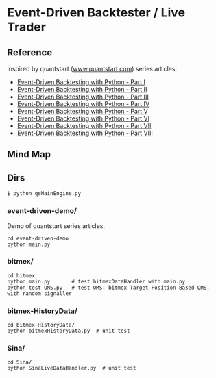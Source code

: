 # Event-Driven Backtester / Live Trader


## Reference

inspired by quantstart (www.quantstart.com) series articles:


- [Event-Driven Backtesting with Python - Part I](https://www.quantstart.com/articles/Event-Driven-Backtesting-with-Python-Part-I)
- [Event-Driven Backtesting with Python - Part II](https://www.quantstart.com/articles/Event-Driven-Backtesting-with-Python-Part-II)
- [Event-Driven Backtesting with Python - Part III](https://www.quantstart.com/articles/Event-Driven-Backtesting-with-Python-Part-III)
- [Event-Driven Backtesting with Python - Part IV](https://www.quantstart.com/articles/Event-Driven-Backtesting-with-Python-Part-IV)
- [Event-Driven Backtesting with Python - Part V](https://www.quantstart.com/articles/Event-Driven-Backtesting-with-Python-Part-V)
- [Event-Driven Backtesting with Python - Part VI](https://www.quantstart.com/articles/Event-Driven-Backtesting-with-Python-Part-VI)
- [Event-Driven Backtesting with Python - Part VII](https://www.quantstart.com/articles/Event-Driven-Backtesting-with-Python-Part-VII)
- [Event-Driven Backtesting with Python - Part VIII](https://www.quantstart.com/articles/Event-Driven-Backtesting-with-Python-Part-VIII)

## Mind Map

<!-- ![mind map](./mindmap/Event-Driven-Backtester.png) -->


## Dirs


```
$ python qsMainEngine.py
```

### event-driven-demo/

Demo of quantstart series articles.

```angular2html
cd event-driven-demo
python main.py
```

### bitmex/

```angular2html
cd bitmex
python main.py       # test bitmexDataHandler with main.py
python test-OMS.py   # test OMS: bitmex Target-Position-Based OMS, with random signaller
```

### bitmex-HistoryData/

```angular2html
cd bitmex-HistoryData/
python bitmexHistoryData.py  # unit test
```

### Sina/

```angular2html
cd Sina/
python SinaLiveDataHandler.py  # unit test
```